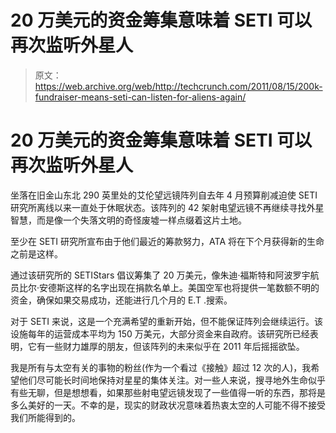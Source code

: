 # 20 万美元的资金筹集意味着 SETI 可以再次监听外星人 

> 原文：<https://web.archive.org/web/http://techcrunch.com/2011/08/15/200k-fundraiser-means-seti-can-listen-for-aliens-again/>

# 20 万美元的资金筹集意味着 SETI 可以再次监听外星人

坐落在旧金山东北 290 英里处的艾伦望远镜阵列自去年 4 月预算削减迫使 SETI 研究所离线以来一直处于休眠状态。该阵列的 42 架射电望远镜不再继续寻找外星智慧，而是像一个失落文明的奇怪废墟一样点缀着这片土地。

至少在 SETI 研究所宣布由于他们最近的筹款努力，ATA 将在下个月获得新的生命之前是这样。

通过该研究所的 SETIStars 倡议筹集了 20 万美元，像朱迪·福斯特和阿波罗宇航员比尔·安德斯这样的名字出现在捐款名单上。美国空军也将提供一笔数额不明的资金，确保如果交易成功，还能进行几个月的 E.T .搜索。

对于 SETI 来说，这是一个充满希望的重新开始，但不能保证阵列会继续运行。该设施每年的运营成本平均为 150 万美元，大部分资金来自政府。该研究所已经表明，它有一些财力雄厚的朋友，但该阵列的未来似乎在 2011 年后摇摇欲坠。

我是所有与太空有关的事物的粉丝(作为一个看过《接触》超过 12 次的人)，我希望他们尽可能长时间地保持对星星的集体关注。对一些人来说，搜寻地外生命似乎有些无聊，但是想想看，如果那些射电望远镜发现了一些值得一听的东西，那将是多么美好的一天。不幸的是，现实的财政状况意味着热衷太空的人可能不得不接受我们所能得到的。
